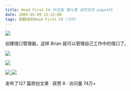 ```yaml
---
title: Head First C# 中文版 第九章 读写文件 page410
date: 2009-05-09 22:22:00
tags: 我翻译的Head First C#（习作）
---
```

![](https://p-blog.csdn.net/images/p_blog_csdn_net/cuipengfei1/EntryImages/20090509/2009-05-09_22-04-48.jpg)

创建借口管理器，这样  Brian  就可以管理自己工作中的借口了。

  

![](https://p-blog.csdn.net/images/p_blog_csdn_net/cuipengfei1/EntryImages/20090509/2009-05-09_22-06-58.jpg)

![](https://p-blog.csdn.net/images/p_blog_csdn_net/cuipengfei1/EntryImages/20090509/2009-05-09_22-07-13.jpg)



[ ![](https://profile.csdnimg.cn/5/2/5/3_cuipengfei1)
![](https://g.csdnimg.cn/static/user-reg-year/1x/11.png)
](https://blog.csdn.net/cuipengfei1)



发布了127 篇原创文章  ·  获赞 8  ·  访问量 74万+

